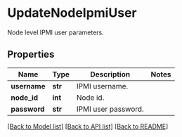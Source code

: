 # UpdateNodeIpmiUser

Node level IPMI user parameters.

## Properties
Name | Type | Description | Notes
------------ | ------------- | ------------- | -------------
**username** | **str** | IPMI username. | 
**node_id** | **int** | Node id. | 
**password** | **str** | IPMI user password. | 

[[Back to Model list]](../README.md#documentation-for-models) [[Back to API list]](../README.md#documentation-for-api-endpoints) [[Back to README]](../README.md)


